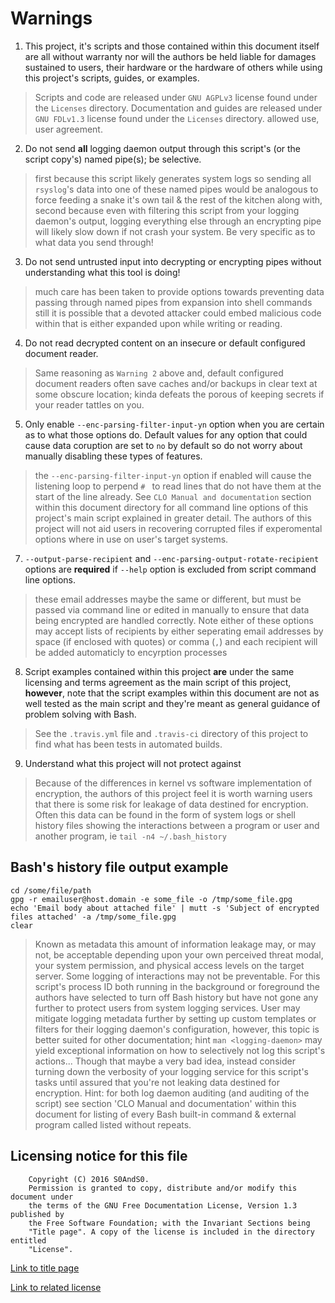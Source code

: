 # Warnings

1. This project, it's scripts and those contained within this document itself
 are all without warranty nor will the authors be held liable for damages
 sustained to users, their hardware or the hardware of others while using this
 project's scripts, guides, or examples.

> Scripts and code are released under `GNU AGPLv3` license found under the
> `Licenses` directory. Documentation and guides are released
> under `GNU FDLv1.3` license found under the `Licenses` directory. allowed
> use, user agreement.

2. Do not send **all** logging daemon output through this script's (or the
 script copy's) named pipe(s); be selective.

> first because this script likely generates system logs so sending all
> `rsyslog`'s data into one of these named pipes would be analogous to force
> feeding a snake it's own tail & the rest of the kitchen along with,
> second because even with filtering this script from your logging daemon's
> output, logging everything else through an encrypting pipe will likely slow
> down if not crash your system. Be very specific as to what data you send
> through!

3. Do not send untrusted input into decrypting or encrypting pipes without
 understanding what this tool is doing!

> much care has been taken to provide options towards preventing data passing
> through named pipes from expansion into shell commands still it is possible
> that a devoted attacker could embed malicious code within that is either
> expanded upon while writing or reading.

4. Do not read decrypted content on an insecure or default configured document
 reader.

> Same reasoning as `Warning 2` above and, default configured document readers
> often save caches and/or backups in clear text at some obscure location;
> kinda defeats the porous of keeping secrets if your reader tattles on you.

5. Only enable `--enc-parsing-filter-input-yn` option when you are certain as
 to what those options do. Default values for any option that could cause data
 coruption are set to `no` by default so do not worry about manually disabling
 these types of features.

> the `--enc-parsing-filter-input-yn` option if enabled will cause the listening
> loop to perpend `# ` to read lines that do not have them at the start of the
> line already. See `CLO Manual and documentation` section within this document
> directory for all command line options of this project's main script explained
> in greater detail. The authors of this project will not aid users in
> recovering corrupted files if experomental options where in use on user's
> target systems.

7. `--output-parse-recipient` and `--enc-parsing-output-rotate-recipient`
 options are **required** if `--help` option is excluded from script command
 line options.

> these email addresses maybe the same or different, but must be passed via
> command line or edited in manually to ensure that data being encrypted are
> handled correctly. Note either of these options may accept lists of recipients
> by either seperating email addresses by space (if enclosed with quotes) or
> comma (`,`) and each recipient will be added automaticly to encyrption processes

8. Script examples contained within this project **are** under the same
 licensing and terms agreement as the main script of this project, **however**,
 note that the script examples within this document are not as well tested as
 the main script and they're meant as general guidance of problem solving with
 Bash.

> See the `.travis.yml` file and `.travis-ci` directory of this project to find
> what has been tests in automated builds.

9. Understand what this project will not protect against

> Because of the differences in kernel vs software implementation of
> encryption, the authors of this project feel it is worth warning users that
> there is some risk for leakage of data destined for encryption. Often this
> data can be found in the form of system logs or shell history files showing
> the interactions between a program or user and another program, ie
> `tail -n4 ~/.bash_history`

## Bash's history file output example

```
cd /some/file/path
gpg -r emailuser@host.domain -e some_file -o /tmp/some_file.gpg
echo 'Email body about attached file' | mutt -s 'Subject of encrypted files attached' -a /tmp/some_file.gpg
clear
```

> Known as metadata this amount of information leakage may, or may not, be
> acceptable depending upon your own perceived threat modal, your system
> permission, and physical access levels on the target server. Some logging of
> interactions may not be preventable. For this script's process ID both
> running in the background or foreground the authors have selected to turn off
> Bash history but have not gone any further to protect users from system
> logging services. User may mitigate logging metadata further by setting up
> custom templates or filters for their logging daemon's configuration,
> however, this topic is better suited for other documentation;
> hint `man <logging-daemon>` may yield exceptional information on how to
> selectively not log this script's actions... Though that maybe a very bad
> idea, instead consider turning down the verbosity of your logging service for
> this script's tasks until assured that you're not leaking data destined for
> encryption. Hint: for both log daemon auditing (and auditing of the script)
> see section 'CLO Manual and documentation' within this document for listing
> of every Bash built-in command & external program called listed without
> repeats.

## Licensing notice for this file

```
    Copyright (C) 2016 S0AndS0.
    Permission is granted to copy, distribute and/or modify this document under
    the terms of the GNU Free Documentation License, Version 1.3 published by
    the Free Software Foundation; with the Invariant Sections being
    "Title page". A copy of the license is included in the directory entitled
    "License".
```

[Link to title page](Contributing_Financially.md)

[Link to related license](../Licenses/GNU_FDLv1.3_Documentation.md)

